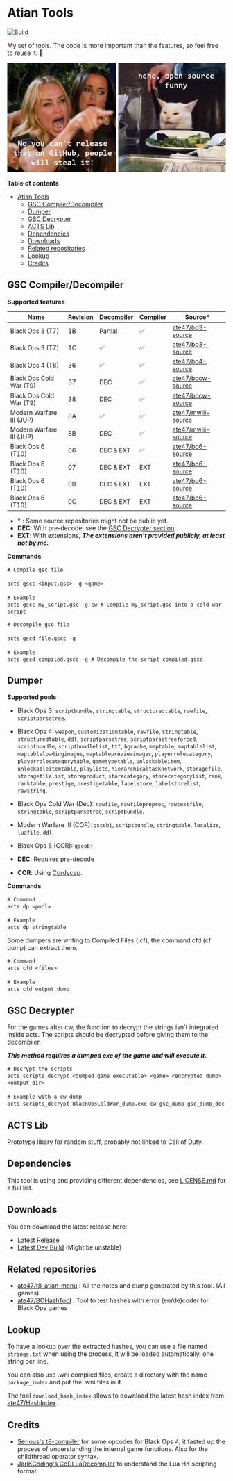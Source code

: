 # Atian Tools

[![Build](https://github.com/ate47/atian-cod-tools/actions/workflows/build.yml/badge.svg?branch=main)](https://github.com/ate47/atian-cod-tools/actions/workflows/build.yml)

My set of tools. The code is more important than the features, so feel free to reuse it. 🙂

![meme](docs/banner.png)

**Table of contents**

- [Atian Tools](#atian-tools)
	- [GSC Compiler/Decompiler](#gsc-compilerdecompiler)
	- [Dumper](#dumper)
	- [GSC Decrypter](#gsc-decrypter)
	- [ACTS Lib](#acts-lib)
	- [Dependencies](#dependencies)
	- [Downloads](#downloads)
	- [Related repositories](#related-repositories)
	- [Lookup](#lookup)
	- [Credits](#credits)


## GSC Compiler/Decompiler

**Supported features**

| Name                     | Revision | Decompiler | Compiler | Source\* |
| ------------------------ | -------- | ---------- | -------- | ----------- |
| Black Ops 3 (T7)         | 1B       | Partial    | ✅        | [ate47/bo3-source](https://github.com/ate47/bo3-source) |
| Black Ops 3 (T7)         | 1C       | ✅          | ✅        | [ate47/bo3-source](https://github.com/ate47/bo3-source) |
| Black Ops 4 (T8)         | 36       | ✅          | ✅        | [ate47/bo4-source](https://github.com/ate47/bo4-source) |
| Black Ops Cold War (T9)  | 37       | DEC        | ✅        | [ate47/bocw-source](https://github.com/ate47/bocw-source) |
| Black Ops Cold War (T9)  | 38       | DEC        | ✅        | [ate47/bocw-source](https://github.com/ate47/bocw-source) |
| Modern Warfare III (JUP) | 8A       | ✅          | ✅      | [ate47/mwiii-source](https://github.com/ate47/mwiii-source) |
| Modern Warfare III (JUP) | 8B       | DEC        | ✅      | [ate47/mwiii-source](https://github.com/ate47/mwiii-source) |
| Black Ops 6 (T10)        | 06       | DEC & EXT  | ✅       | [ate47/bo6-source](https://github.com/ate47/bo6-source) |
| Black Ops 6 (T10)        | 07       | DEC & EXT  | EXT      | [ate47/bo6-source](https://github.com/ate47/bo6-source) |
| Black Ops 6 (T10)        | 0B       | DEC & EXT  | EXT      | [ate47/bo6-source](https://github.com/ate47/bo6-source) |
| Black Ops 6 (T10)        | 0C       | DEC & EXT  | EXT      | [ate47/bo6-source](https://github.com/ate47/bo6-source) |

- \* : Some source repositories might not be public yet.
- **DEC**: With pre-decode, see the [GSC Decrypter section](#gsc-decrypter).
- **EXT**: With extensions, ***The extensions aren't provided publicly, at least not by me.***

**Commands**
```pwsh
# Compile gsc file

acts gscc <input.gsc> -g <game>

# Example
acts gscc my_script.gsc -g cw # Compile my_script.gsc into a cold war script
```

```
# Decompile gsc file

acts gscd file.gscc -g

# Example
acts gscd compiled.gscc -g # Decompile the script compiled.gscc
```

## Dumper

**Supported pools**

- Black Ops 3: `scriptbundle`, `stringtable`, `structuredtable`, `rawfile`, `scriptparsetree`.
- Black Ops 4: `weapon`, `customizationtable`, `rawfile`, `stringtable`, `structuredtable`, `ddl`, `scriptparsetree`, `scriptparsetreeforced`, `scriptbundle`, `scriptbundlelist`, `ttf`, `bgcache`, `maptable`, `maptablelist`, `maptableloadingimages`, `maptablepreviewimages`, `playerrolecategory`, `playerrolecategorytable`, `gametypetable`, `unlockableitem`, `unlockableitemtable`, `playlists`, `hierarchicaltasknetwork`, `storagefile`, `storagefilelist`, `storeproduct`, `storecategory`, `storecategorylist`, `rank`, `ranktable`, `prestige`, `prestigetable`, `labelstore`, `labelstorelist`, `rawstring`.
- Black Ops Cold War (Dec): `rawfile`, `rawfilepreproc`, `rawtextfile`, `stringtable`, `scriptparsetree`, `scriptbundle`.
- Modern Warfare III (COR): `gscobj`, `scriptbundle`, `stringtable`, `localize`, `luafile`, `ddl`.
- Black Ops 6 (COR): `gscobj`.

- **DEC**: Requires pre-decode
- **COR**: Using [Cordycep](https://github.com/Scobalula/Cordycep).

**Commands**
```pwsh
# Command
acts dp <pool>

# Example
acts dp stringtable
```

Some dumpers are writing to Compiled Files (.cf), the command cfd (cf dump) can extract them.

```pwsh
# Command
acts cfd <files>

# Example
acts cfd output_dump
```

## GSC Decrypter

For the games after cw, the function to decrypt the strings isn't integrated inside acts. The scripts should be decrypted before giving them to the decompiler.

***This method requires a dumped exe of the game and will execute it.***

```pwsh
# Decrypt the scripts
acts scripts_decrypt <dumped game executable> <game> <encrypted dump> <output dir>

# Example with a cw dump
acts scripts_decrypt BlackOpsColdWar_dump.exe cw gsc_dump gsc_dump_dec
```

## ACTS Lib

Prototype libary for random stuff, probably not linked to Call of Duty.

## Dependencies

This tool is using and providing different dependencies, see [LICENSE.md](LICENSE.md) for a full list.

## Downloads

You can download the latest release here:

- [Latest Release](https://github.com/ate47/atian-cod-tools/releases/latest)
- [Latest Dev Build](https://github.com/ate47/atian-cod-tools/releases/tag/latest_build) (Might be unstable)

## Related repositories

- [ate47/t8-atian-menu](https://github.com/ate47/t8-atian-menu/tree/master/docs/notes) : All the notes and dump generated by this tool. (All games)
- [ate47/BOHashTool](https://github.com/ate47/BOHashTool) : Tool to test hashes with error (en/de)coder for Black Ops games

## Lookup

To have a lookup over the extracted hashes, you can use a file named `strings.txt` when using the process, it will be loaded automatically, one string per line.

You can also use .wni compiled files, create a directory with the name `package_index` and put the .wni files in it.

The tool `download_hash_index` allows to download the latest hash index from [ate47/HashIndex](https://github.com/ate47/HashIndex).

## Credits

- [Serious's t8-compiler](https://github.com/shiversoftdev/t7-compiler) for some opcodes for Black Ops 4, it fasted up the process of understanding the internal game functions. Also for the childthread operator syntax.
- [JariKCoding's CoDLuaDecompiler](https://github.com/JariKCoding/CoDLuaDecompiler) to understand the Lua HK scripting format.
